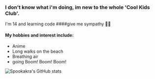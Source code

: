 ### I don't know what i'm doing, im new to the whole 'Cool Kids Club'.
I'm 14 and learning code ####give me sympathy 🥺🙏

#### My hobbies and interest include:
- Anime 
- Long walks on the beach
- Breathing air 
- going Boom! Boom! Boom!



![Spookakra's GitHub stats](https://github-readme-stats.vercel.app/api?username=Spookakra&show_icons=true&theme=radical)


